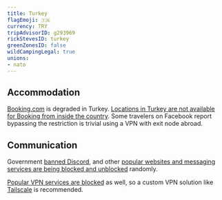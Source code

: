 ```yaml
---
title: Turkey
flagEmoji: 🇹🇷
currency: TRY
tripAdvisorID: g293969
rickStevesID: turkey
greenZonesID: false
wildCampingLegal: true
unions:
- nato
---
```


## Accommodation

[Booking.com](https://booking.com) is degraded in Turkey. [Locations in Turkey are not available for Booking from inside the country](https://www.tripadvisor.com/ShowTopic-g293974-i368-k14656805-o10-Website_blocked_in_Turkey-Istanbul.html). Some travelers on Facebook report bypassing the restriction is trivial using a VPN with exit node abroad.

## Communication

Government [banned Discord](https://www.reuters.com/technology/turkey-blocks-instant-messaging-platform-discord-2024-10-09/), and other [popular websites and messaging services are being blocked and unblocked](https://www.heise.de/en/news/Access-to-various-internet-platforms-in-Turkey-restricted-10322021.html) randomly.

[Popular VPN services are blocked](https://stockholmcf.org/turkey-blocks-access-to-27-popular-vpn-services-amid-tightening-internet-restrictions/) as well, so a custom VPN solution like [Tailscale](https://tailscale.com/) is recommended.

